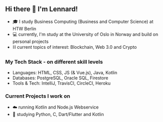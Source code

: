 ## Hi there 👋 I'm Lennard!

- 🎓 I study Business Computing (Business and Computer Science) at HTW Berlin
- 💻 currently, I'm study at the University of Oslo in Norway and build on personal projects
- ⛓️ current topics of interest: Blockchain, Web 3.0 and Crypto

### My Tech Stack - on different skill levels
- Languages: HTML, CSS, JS (& Vue.js), Java, Kotlin 
- Databases: PostgreSQL, Oracle SQL, Firestore
- Tools & Tech: IntelliJ, TravisCI, CircleCI, Heroku

### Current Projects I work on
- ☁️ running Kotlin and Node.js Webservice 
- 📖 studying Python, C, Dart/Flutter and Kotlin

